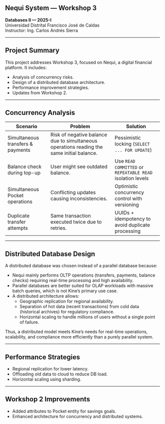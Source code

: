 ## Nequi System — Workshop 3

**Databases II — 2025-I**  
Universidad Distrital Francisco José de Caldas  
Instructor: Ing. Carlos Andrés Sierra  

---

##  Project Summary

This project addresses Workshop 3, focused on Nequi, a digital financial platform. It includes:

- Analysis of concurrency risks.
- Design of a distributed database architecture.
- Performance improvement strategies.
- Updates from Workshop 2.

---

##  Concurrency Analysis

| Scenario | Problem | Solution |
|----------|---------|----------|
| Simultaneous transfers & payments | Risk of negative balance due to simultaneous operations reading the same initial balance. | Pessimistic locking (`SELECT ... FOR UPDATE`) |
| Balance check during top-up | User might see outdated balance. | Use `READ COMMITTED` or `REPEATABLE READ` isolation levels |
| Simultaneous Pocket operations | Conflicting updates causing inconsistencies. | Optimistic concurrency control with versioning |
| Duplicate transfer attempts | Same transaction executed twice due to retries. | UUIDs + idempotency to avoid duplicate processing |

---

##  Distributed Database Design

A distributed database was chosen instead of a parallel database because:

- Nequi mainly performs OLTP operations (transfers, payments, balance checks) requiring real-time processing and high availability.
- Parallel databases are better suited for OLAP workloads with massive batch queries, which is not Kine’s primary use case.
- A distributed architecture allows:
  - Geographic replication for regional availability.
  - Separation of hot data (recent transactions) from cold data (historical archives) for regulatory compliance.
  - Horizontal scaling to handle millions of users without a single point of failure.

Thus, a distributed model meets Kine’s needs for real-time operations, scalability, and compliance more efficiently than a purely parallel system.

---

##  Performance Strategies

- Regional replication for lower latency.
- Offloading old data to cloud to reduce DB load.
- Horizontal scaling using sharding.

---

##  Workshop 2 Improvements

- Added attributes to Pocket entity for savings goals.
- Enhanced architecture for concurrency and distributed systems.
